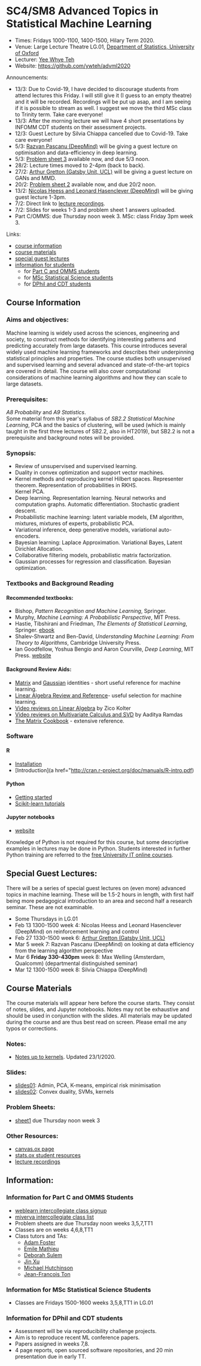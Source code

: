 # SC4/SM8 Advanced Topics in Statistical Machine Learning

* Times: Fridays 1000-1100, 1400-1500, Hilary Term 2020.
* Venue: Large Lecture Theatre LG.01, [Department of Statistics, University of Oxford](http://www.stats.ox.ac.uk/)
* Lecturer: [Yee Whye Teh](http://www.stats.ox.ac.uk/~teh/)
* Website: https://github.com/ywteh/advml2020

Announcements:
* 13/3: Due to Covid-19, I have decided to discourage students from attend lectures this Friday.  I will still give it (I guess to an empty theatre) and it will be recorded. Recordings will be put up asap, and I am seeing if it is possible to stream as well. I suggest we move the third MSc class to Trinity term. Take care everyone!
* 13/3: After the morning lecture we will have 4 short presentations by INFOMM CDT students on their assessment projects. 
* 12/3: Guest Lecture by Silvia Chiappa cancelled due to Covid-19. Take care everyone!
* 5/3: [Razvan Pascanu (DeepMind)](https://github.com/ywteh/advml2020/wiki/Guest-Lecture:-Razvan-Pascanu-(DeepMind)) will be giving a guest lecture on optimisation and data-efficiency in deep learning.
* 5/3: [Problem sheet 3](https://github.com/ywteh/advml2020/blob/master/problemsheets/sheet3.pdf) available now, and due 5/3 noon.
* 28/2: Lecture times moved to 2-4pm (back to back).
* 27/2: [Arthur Gretton (Gatsby Unit, UCL)](https://github.com/ywteh/advml2020/wiki/Guest-Lecture:-Arthur-Gretton-(Gatsby-Unit,-UCL)) will be giving a guest lecture on GANs and MMD.
* 20/2: [Problem sheet 2](https://github.com/ywteh/advml2020/blob/master/problemsheets/sheet2.pdf) available now, and due 20/2 noon.
* 13/2: [Nicolas Heess and Leonard Hasenclever (DeepMind)](https://github.com/ywteh/advml2020/wiki/Guest-Lecture:-Nicolas-Heess-and-Leonard-Hasenclever-(DeepMind)) will be giving guest lecture 1-3pm.
* 7/2: Direct link to [lecture recordings](https://ox.cloud.panopto.eu/Panopto/Pages/Sessions/List.aspx#folderID=%22d6d22cc2-a81f-4827-9e02-ab4b009b59d0%22).
* 7/2: Slides for weeks 1-3 and problem sheet 1 answers uploaded. 
* Part C/OMMS: due Thursday noon week 3. MSc: class Friday 3pm week 3.

Links:
* [course information](https://github.com/ywteh/advml2020/blob/master/README.md#course-information)
* [course materials](https://github.com/ywteh/advml2020/blob/master/README.md#course-materials)
* [special guest lectures](https://github.com/ywteh/advml2020/blob/master/README.md#special-guest-lectures)
* [information for students](https://github.com/ywteh/advml2020/blob/master/README.md#information)
  * for [Part C and OMMS students](https://github.com/ywteh/advml2020/blob/master/README.md#information-for-part-c-and-omms-students)
  * for [MSc Statistical Science students](https://github.com/ywteh/advml2020/blob/master/README.md#information-for-msc-statistical-science-students)
  * for [DPhil and CDT students](https://github.com/ywteh/advml2020/blob/master/README.md#information-for-dphil-and-cdt-students)

## Course Information

### Aims and objectives:
Machine learning is widely used across the sciences, engineering and society, to construct methods for identifying interesting patterns and predicting accurately from large datasets.
This course introduces several widely used machine learning frameworks and describes their underpinning statistical principles and properties. The course studies both unsupervised and supervised learning and several advanced and state-of-the-art topics are covered in detail. The course will also cover computational considerations of machine learning algorithms and how they can scale to large datasets.

### Prerequisites:
_A8 Probability_ and _A9 Statistics_.  
Some material from this year's syllabus of _SB2.2 Statistical Machine Learning_, PCA and the basics of clustering, will be used (which is mainly taught in the first three lectures of SB2.2, also in HT2019), but SB2.2 is not a prerequisite and background notes will be provided.

### Synopsis:
* Review of unsupervised and supervised learning.  
* Duality in convex optimization and support vector machines.  
* Kernel methods and reproducing kernel Hilbert spaces. Representer theorem. Representation of probabilities in RKHS.  
Kernel PCA. 
* Deep learning. Representation learning. Neural networks and computation graphs. Automatic differentiation. Stochastic gradient descent.
* Probabilistic machine learning: latent variable models, EM algorithm, mixtures, mixtures of experts, probabilistic PCA.
* Variational inference, deep generative models, variational auto-encoders.
* Bayesian learning: Laplace Approximation. Variational Bayes, Latent Dirichlet Allocation.  
* Collaborative filtering models, probabilistic matrix factorization.  
* Gaussian processes for regression and classification. Bayesian optimization. 

### Textbooks and Background Reading
#### Recommended textbooks:
+ Bishop, _Pattern Recognition and Machine Learning_, Springer.
+ Murphy, _Machine Learning: A Probabilistic Perspective_, MIT Press.
+ Hastie, Tibshirani and Friedman, _The Elements of Statistical Learning_, Springer. [ebook](http://www-stat.stanford.edu/%7Etibs/ElemStatLearn/)
+ Shalev-Shwartz and Ben-David, _Understanding Machine Learning: From Theory to Algorithms_, Cambridge University Press.
+ Ian Goodfellow, Yoshua Bengio and Aaron Courville, _Deep Learning_, MIT Press. [website](https://www.deeplearningbook.org/)

#### Background Review Aids:
+ [Matrix](http://www.cs.nyu.edu/~roweis/notes/matrixid.pdf) and [Gaussian](http://www.cs.nyu.edu/~roweis/notes/gaussid.pdf) identities - short useful reference for machine learning.
+ [Linear Algebra Review and Reference](http://cs229.stanford.edu/section/cs229-linalg.pdf)- useful selection for machine learning.
+ [Video reviews on Linear Algebra](http://www.cs.cmu.edu/~zkolter/course/linalg/index.html) by Zico Kolter
+ [Video reviews on Multivariate Calculus and SVD](https://www.youtube.com/channel/UC7gOYDYEgXG1yIH_rc2LgOw/playlists) by Aaditya Ramdas
+ [The Matrix Cookbook](http://www2.imm.dtu.dk/pubdb/views/edoc_download.php/3274/pdf/imm3274.pdf) - extensive reference.

### Software

#### R

+ [Installation](http://cran.r-project.org/)
+ [Introduction](a href="http://cran.r-project.org/doc/manuals/R-intro.pdf)

#### Python

+ [Getting started](https://www.python.org/about/gettingstarted/)
+ [Scikit-learn tutorials](http://scikit-learn.org/stable/tutorial/)

#### Jupyter notebooks
+ [website](https://jupyter.org/)

Knowledge of Python is not required for this course, but some descriptive examples in lectures may be done in Python. Students interested in further Python training are referred to the [free University IT online courses](https://help.it.ox.ac.uk/courses/overview).

 


## Special Guest Lectures:
There will be a series of special guest lectures on (even more) advanced topics in machine learning. These will be 1.5-2 hours in length, with first half being more pedagogical introduction to an area and second half a research seminar. These are not examinable.

* Some Thursdays in LG.01
* Feb 13 1300-1500 week 4: Nicolas Heess and Leonard Hasenclever (DeepMind) on reinforcement learning and control
* Feb 27 1330-1500 week 6: [Arthur Gretton (Gatsby Unit, UCL)](https://github.com/ywteh/advml2020/wiki/Guest-Lecture:-Arthur-Gretton-(Gatsby-Unit,-UCL))
* Mar 5 week 7: Razvan Pascanu (DeepMind) on looking at data efficiency from the learning algorithm perspective
* Mar 6 **Friday 330-430pm** week 8: Max Welling (Amsterdam, Qualcomm) (departmental distinguished seminar)
* Mar 12 1300-1500 week 8: Silvia Chiappa (DeepMind)

## Course Materials
The course materials will appear here before the course starts. They consist of notes, slides, and Jupyter notebooks. Notes may not be exhaustive and should be used in conjunction with the slides. All materials may be updated during the course and are thus best read on screen. Please email me any typos or corrections.

### Notes:
* [Notes up to kernels](https://github.com/ywteh/advml2020/blob/master/notes.pdf). Updated 23/1/2020.

### Slides:
* [slides01](https://github.com/ywteh/advml2020/blob/master/slides/slides01.pdf): Admin, PCA, K-means, empirical risk minimisation
* [slides02](https://github.com/ywteh/advml2020/blob/master/slides/slides02.pdf): Convex duality, SVMs, kernels

### Problem Sheets:
* [sheet1](https://github.com/ywteh/advml2020/blob/master/problemsheets/sheet1.pdf) due Thursday noon week 3

### Other Resources:
* [canvas.ox page](https://canvas.ox.ac.uk/courses/18791)
* [stats.ox student resources](http://www.stats.ox.ac.uk/student-resources/bammath/)
* [lecture recordings](https://ox.cloud.panopto.eu/Panopto/Pages/Sessions/List.aspx#folderID=%22d6d22cc2-a81f-4827-9e02-ab4b009b59d0%22)


## Information:

### Information for Part C and OMMS Students
* [weblearn intercollegiate class signup](https://weblearn.ox.ac.uk/portal/site/:mpls:stats:mmathba_math:class-signup)
* [miverva intercollegiate class list](https://minerva.stats.ox.ac.uk/perl/classlists.pl)
* Problem sheets are due Thursday noon weeks 3,5,7,TT1
* Classes are on weeks 4,6,8,TT1
* Class tutors and TAs:
  * [Adam Foster](http://csml.stats.ox.ac.uk/people/foster/)
  * [Emile Mathieu](http://csml.stats.ox.ac.uk/people/mathieu/)
  * [Deborah Sulem](http://www.oxwasp-cdt.ac.uk/2018-student-cohort.html)
  * [Jin Xu](http://csml.stats.ox.ac.uk/people/xu/)
  * [Michael Hutchinson](https://statml.io/index.php/cohort-1/)
  * [Jean-Francois Ton](http://csml.stats.ox.ac.uk/people/ton/)


### Information for MSc Statistical Science Students
* Classes are Fridays 1500-1600 weeks 3,5,8,TT1 in LG.01

### Information for DPhil and CDT students
* Assessment will be via reproducibility challenge projects.
* Aim is to reproduce recent ML conference papers.
* Papers assigned in weeks 7,8.
* 4 page reports, open sourced software repositories, and 20 min presentation due in early TT.

